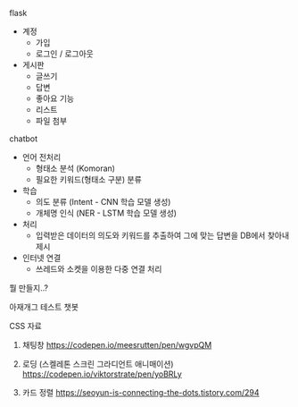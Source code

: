 flask
- 계정
	- 가입
	- 로그인 / 로그아웃
- 게시판
	- 글쓰기
	- 답변
	- 좋아요 기능
	- 리스트
	- 파일 첨부

chatbot
- 언어 전처리
	- 형태소 분석 (Komoran)
	- 필요한 키워드(형태소 구분) 분류
- 학습
	- 의도 분류 (Intent - CNN 학습 모델 생성)
	- 개체명 인식 (NER - LSTM 학습 모델 생성)
- 처리
	- 입력받은 데이터의 의도와 키워드를 추출하여
	   그에 맞는 답변을 DB에서 찾아내 제시
- 인터넷 연결
	- 쓰레드와 소켓을 이용한 다중 연결 처리



뭘 만들지..?


아재개그 테스트 챗봇


CSS 자료

1. 채팅창
https://codepen.io/meesrutten/pen/wgvpQM

2. 로딩 (스켈레톤 스크린 그라디언트 애니매이션)
https://codepen.io/viktorstrate/pen/yoBRLy

3. 카드 정렬
https://seoyun-is-connecting-the-dots.tistory.com/294
